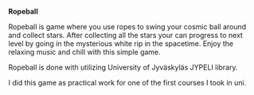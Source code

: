 **Ropeball**

Ropeball is game where you use ropes to swing your cosmic ball around and collect
stars. After collecting all the stars your can progress to next level by going
in the mysterious white rip in the spacetime. Enjoy the relaxing music and chill
with this simple game.

Ropeball is done with utilizing University of Jyväskyläs JYPELI library.

I did this game as practical work for one of the first courses I took in uni.
